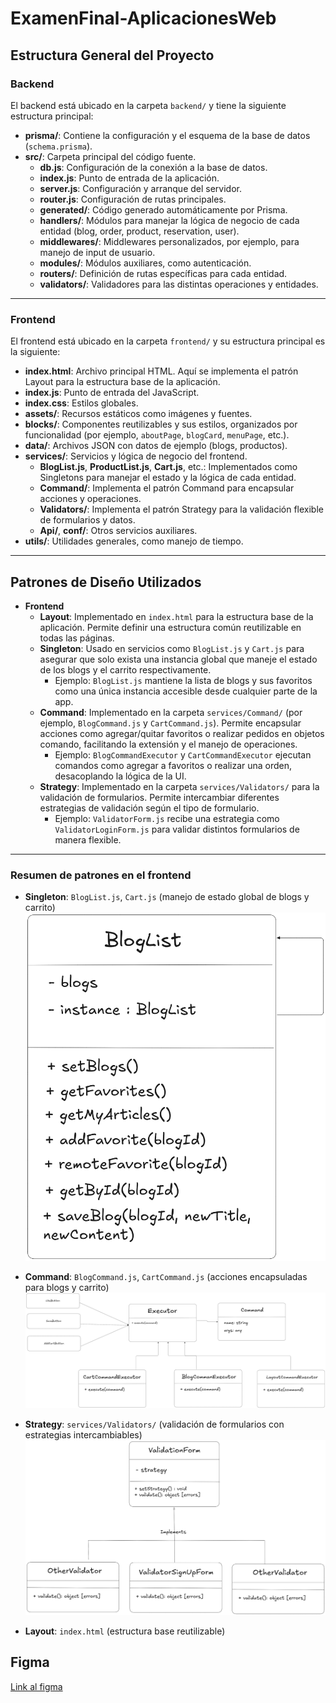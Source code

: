 # ExamenFinal-AplicacionesWeb

## Estructura General del Proyecto

### Backend

El backend está ubicado en la carpeta `backend/` y tiene la siguiente estructura principal:

- **prisma/**: Contiene la configuración y el esquema de la base de datos (`schema.prisma`).
- **src/**: Carpeta principal del código fuente.
  - **db.js**: Configuración de la conexión a la base de datos.
  - **index.js**: Punto de entrada de la aplicación.
  - **server.js**: Configuración y arranque del servidor.
  - **router.js**: Configuración de rutas principales.
  - **generated/**: Código generado automáticamente por Prisma.
  - **handlers/**: Módulos para manejar la lógica de negocio de cada entidad (blog, order, product, reservation, user).
  - **middlewares/**: Middlewares personalizados, por ejemplo, para manejo de input de usuario.
  - **modules/**: Módulos auxiliares, como autenticación.
  - **routers/**: Definición de rutas específicas para cada entidad.
  - **validators/**: Validadores para las distintas operaciones y entidades.

---

### Frontend

El frontend está ubicado en la carpeta `frontend/` y su estructura principal es la siguiente:

- **index.html**: Archivo principal HTML. Aquí se implementa el patrón Layout para la estructura base de la aplicación.
- **index.js**: Punto de entrada del JavaScript.
- **index.css**: Estilos globales.
- **assets/**: Recursos estáticos como imágenes y fuentes.
- **blocks/**: Componentes reutilizables y sus estilos, organizados por funcionalidad (por ejemplo, `aboutPage`, `blogCard`, `menuPage`, etc.).
- **data/**: Archivos JSON con datos de ejemplo (blogs, productos).
- **services/**: Servicios y lógica de negocio del frontend.
  - **BlogList.js**, **ProductList.js**, **Cart.js**, etc.: Implementados como Singletons para manejar el estado y la lógica de cada entidad.
  - **Command/**: Implementa el patrón Command para encapsular acciones y operaciones.
  - **Validators/**: Implementa el patrón Strategy para la validación flexible de formularios y datos.
  - **Api/**, **conf/**: Otros servicios auxiliares.
- **utils/**: Utilidades generales, como manejo de tiempo.

---

## Patrones de Diseño Utilizados

- **Frontend**
  - **Layout**: Implementado en `index.html` para la estructura base de la aplicación. Permite definir una estructura común reutilizable en todas las páginas.
  - **Singleton**: Usado en servicios como `BlogList.js` y `Cart.js` para asegurar que solo exista una instancia global que maneje el estado de los blogs y el carrito respectivamente.
    - Ejemplo: `BlogList.js` mantiene la lista de blogs y sus favoritos como una única instancia accesible desde cualquier parte de la app.
  - **Command**: Implementado en la carpeta `services/Command/` (por ejemplo, `BlogCommand.js` y `CartCommand.js`). Permite encapsular acciones como agregar/quitar favoritos o realizar pedidos en objetos comando, facilitando la extensión y el manejo de operaciones.
    - Ejemplo: `BlogCommandExecutor` y `CartCommandExecutor` ejecutan comandos como agregar a favoritos o realizar una orden, desacoplando la lógica de la UI.
  - **Strategy**: Implementado en la carpeta `services/Validators/` para la validación de formularios. Permite intercambiar diferentes estrategias de validación según el tipo de formulario.
    - Ejemplo: `ValidatorForm.js` recibe una estrategia como `ValidatorLoginForm.js` para validar distintos formularios de manera flexible.

---

### Resumen de patrones en el frontend

- **Singleton**: `BlogList.js`, `Cart.js` (manejo de estado global de blogs y carrito)
![Singleton](./schema_design/singleton.png)

- **Command**: `BlogCommand.js`, `CartCommand.js` (acciones encapsuladas para blogs y carrito)
![Command](./schema_design/command.png)

- **Strategy**: `services/Validators/` (validación de formularios con estrategias intercambiables)
![Strategy](./schema_design/strategy.png)

- **Layout**: `index.html` (estructura base reutilizable)


## Figma
[Link al figma](https://www.figma.com/design/ZFRTKSfgtjtv0mIJXLP2aw/ExamenFinal---AppsWeb---Rafael-Vargas?node-id=0-1&t=Tp6fUMub07pRFeaH-1)

